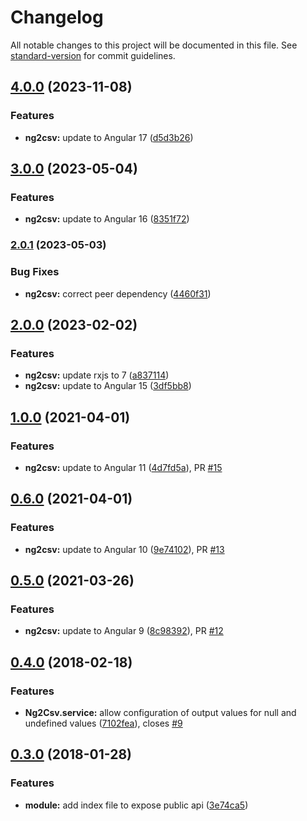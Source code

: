 # Changelog

All notable changes to this project will be documented in this file. See [standard-version](https://github.com/conventional-changelog/standard-version) for commit guidelines.

## [4.0.0](https://github.com/rars/ng2csv/compare/v3.0.0...v4.0.0) (2023-11-08)


### Features

* **ng2csv:** update to Angular 17 ([d5d3b26](https://github.com/rars/ng2csv/commit/d5d3b2603457708707dcfc23fd5064200b203e31))

## [3.0.0](https://github.com/rars/ng2csv/compare/v2.0.1...v3.0.0) (2023-05-04)


### Features

* **ng2csv:** update to Angular 16 ([8351f72](https://github.com/rars/ng2csv/commit/8351f722a34713a9f3736bae48a0d91b9162d528))

### [2.0.1](https://github.com/rars/ng2csv/compare/v2.0.0...v2.0.1) (2023-05-03)


### Bug Fixes

* **ng2csv:** correct peer dependency ([4460f31](https://github.com/rars/ng2csv/commit/4460f319570c1077907ed2fd37d70f060b2aecf6))

## [2.0.0](https://github.com/rars/ng2csv/compare/v1.0.0...v2.0.0) (2023-02-02)


### Features

* **ng2csv:** update rxjs to 7 ([a837114](https://github.com/rars/ng2csv/commit/a837114d5a3ad26f891de00cf232e62a2c834e77))
* **ng2csv:** update to Angular 15 ([3df5bb8](https://github.com/rars/ng2csv/commit/3df5bb87082e47e5a7a637950d0d545149b8488b))

<a name="1.0.0"></a>

## [1.0.0](https://github.com/rars/ng2csv/compare/v0.6.0...v1.0.0) (2021-04-01)

### Features

- **ng2csv:** update to Angular 11 ([4d7fd5a](https://github.com/rars/ng2csv/commit/4d7fd5a86eb136b561db01469ee3bf022a326b2b)), PR [#15](https://github.com/rars/ng2csv/pull/15)

<a name="0.6.0"></a>

## [0.6.0](https://github.com/rars/ng2csv/compare/v0.5.0...v0.6.0) (2021-04-01)

### Features

- **ng2csv:** update to Angular 10 ([9e74102](https://github.com/rars/ng2csv/commit/9e741028a2a76e4502d6dd1a866f6f5ae7f3bc8e)), PR [#13](https://github.com/rars/ng2csv/pull/13)
  <a name="0.5.0"></a>

## [0.5.0](https://github.com/rars/ng2csv/compare/v0.4.0...v0.5.0) (2021-03-26)

### Features

- **ng2csv:** update to Angular 9 ([8c98392](https://github.com/rars/ng2csv/commit/8c98392fff0818ae3ea254ea295208264bbd224c)), PR [#12](https://github.com/rars/ng2csv/pull/12)

<a name="0.4.0"></a>

## [0.4.0](https://github.com/rars/ng2csv/compare/v0.3.0...v0.4.0) (2018-02-18)

### Features

- **Ng2Csv.service:** allow configuration of output values for null and undefined values ([7102fea](https://github.com/rars/ng2csv/commit/7102fea)), closes [#9](https://github.com/rars/ng2csv/issues/9)

<a name="0.3.0"></a>

## [0.3.0](https://github.com/rars/ng2csv/compare/0.2.0...0.3.0) (2018-01-28)

### Features

- **module:** add index file to expose public api ([3e74ca5](https://github.com/rars/ng2csv/commit/3e74ca5))
